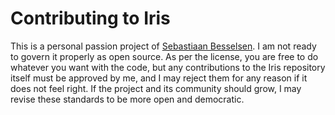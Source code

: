 # Contributing to Iris

This is a personal passion project of [Sebastiaan Besselsen](https://github.com/sbesselsen). I am not ready to govern it properly as open source. As per the license, you are free to do whatever you want with the code, but any contributions to the Iris repository itself must be approved by me, and I may reject them for any reason if it does not feel right. If the project and its community should grow, I may revise these standards to be more open and democratic.

